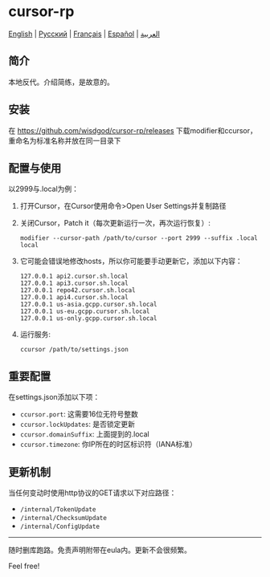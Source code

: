 # cursor-rp

[English](README.en.md) | [Русский](README.ru.md) | [Français](README.fr.md) | [Español](README.es.md) | [العربية](README.ar.md)

## 简介
本地反代。介绍简练，是故意的。

## 安装
在 https://github.com/wisdgod/cursor-rp/releases 下载modifier和ccursor，重命名为标准名称并放在同一目录下

## 配置与使用
以2999与.local为例：

1. 打开Cursor，在Cursor使用命令>Open User Settings并复制路径
2. 关闭Cursor，Patch it（每次更新运行一次，再次运行恢复）:
   ```
   modifier --cursor-path /path/to/cursor --port 2999 --suffix .local local
   ```

3. 它可能会错误地修改hosts，所以你可能要手动更新它，添加以下内容：
   ```
   127.0.0.1 api2.cursor.sh.local
   127.0.0.1 api3.cursor.sh.local
   127.0.0.1 repo42.cursor.sh.local
   127.0.0.1 api4.cursor.sh.local
   127.0.0.1 us-asia.gcpp.cursor.sh.local
   127.0.0.1 us-eu.gcpp.cursor.sh.local
   127.0.0.1 us-only.gcpp.cursor.sh.local
   ```

4. 运行服务:
   ```
   ccursor /path/to/settings.json
   ```

## 重要配置
在settings.json添加以下项：
- `ccursor.port`: 这需要16位无符号整数
- `ccursor.lockUpdates`: 是否锁定更新
- `ccursor.domainSuffix`: 上面提到的.local
- `ccursor.timezone`: 你IP所在的时区标识符（IANA标准）

## 更新机制
当任何变动时使用http协议的GET请求以下对应路径：
- `/internal/TokenUpdate`
- `/internal/ChecksumUpdate`
- `/internal/ConfigUpdate`

---

随时删库跑路。免责声明附带在eula内。更新不会很频繁。

Feel free!
